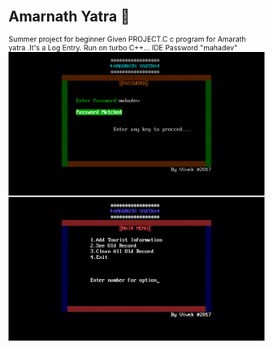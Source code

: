 # Amarnath Yatra :gift_heart:
Summer project for beginner
Given PROJECT.C c program for Amarath yatra .It's a Log Entry.
Run on turbo C++... IDE
Password "mahadev"
![Screenshot!](/img1.png "screenshot")
![Screenshot!](/img2.png "screenshot")
